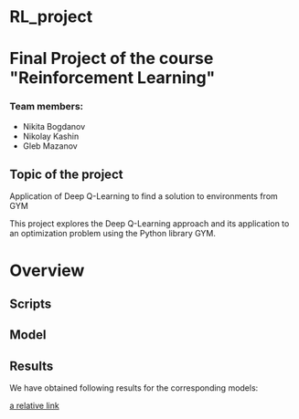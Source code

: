 # RL_project
# Final Project of the course "Reinforcement Learning"
### Team members:
- Nikita Bogdanov
- Nikolay Kashin
- Gleb Mazanov

## Topic of the project
Application of Deep Q-Learning to find a solution to environments from GYM

This project explores the Deep Q-Learning approach and its application to an optimization problem using the Python library GYM.

# Overview
## Scripts

## Model

## Results

We have obtained following results for the corresponding models:

[a relative link](lunar_lander.png)
